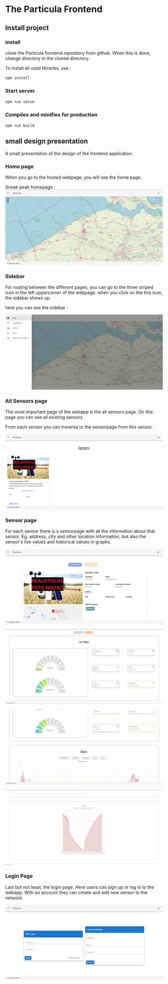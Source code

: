 # The Particula Frontend

## Install project

### install

clone the Particula frontend repository from github. When this is done, change
 directory to the cloned directory.

To install all used libraries, use  :

```bash
npm install
```

### Start server

```bash
npm run serve
```

### Compiles and minifies for production

```bash
npm run build
```

## small design presentation

A small presentation of the design of the frontend application.

### Home page

When you go to the hosted webpage, you will see the home page.

Sneak peak homepage :
![HomePage](./assets/homePage2.png)

### Sidebar

For routing between the different pages, you can go to the three striped icon
 in the left uppercorner of the webpage. when you click on the this icon, the
 sidebar shows up.

here you can see the sidebar :

![Sidebar](./assets/sidebar2.png)

### All Sensors page

The most important page of the webapp is the all sensors page.
On this page you can see all existing sensors.

From each sensor you can traverse to the sensorpage from this sensor.

![allSensorsPage](./assets/allSensorsPage.png)

### Sensor page

For each sensor there is a sensorpage with all the information about that sensor.
Eg. address, city and other location information, but also the sensor's live
 values and historical values in graphs.

![SensorPage](./assets/SensorPage.png)

![SensorPageLiveValues](./assets/SensorPageLiveValues.png)

![SensorPageCharts](./assets/SensorPageCharts.png)

![SensorPageCharts2](./assets/SensorPageCharts2.png)

### Login Page

Last but not least, the login page. Here users can sign up or log in to the webapp.
With an account they can create and add new sensor to the network.

![loginPage](./assets/loginPage.png)